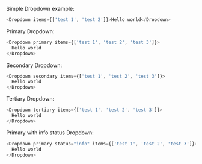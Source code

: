 Simple Dropdown example:

```js
<Dropdown items={['test 1', 'test 2']}>Hello world</Dropdown>
```

Primary Dropdown:

```js
<Dropdown primary items={['test 1', 'test 2', 'test 3']}>
  Hello world
</Dropdown>
```

Secondary Dropdown:

```js
<Dropdown secondary items={['test 1', 'test 2', 'test 3']}>
  Hello world
</Dropdown>
```

Tertiary Dropdown:

```js
<Dropdown tertiary items={['test 1', 'test 2', 'test 3']}>
  Hello world
</Dropdown>
```

Primary with info status Dropdown:

```js
<Dropdown primary status="info" items={['test 1', 'test 2', 'test 3']}>
  Hello world
</Dropdown>
```
